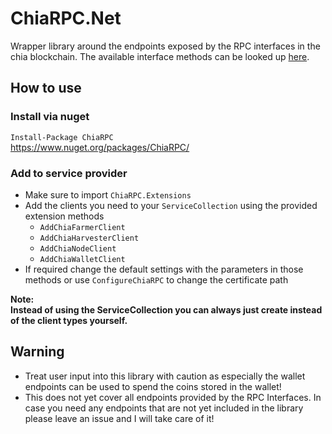 # ChiaRPC.Net

Wrapper library around the endpoints exposed by the RPC interfaces in the chia blockchain.
The available interface methods can be looked up [here](https://github.com/Chia-Network/chia-blockchain/wiki/RPC-Interfaces).

## How to use
### Install via nuget
`Install-Package ChiaRPC`<br>
https://www.nuget.org/packages/ChiaRPC/

### Add to service provider
- Make sure to import `ChiaRPC.Extensions`
- Add the clients you need to your `ServiceCollection` using the provided extension methods
  - `AddChiaFarmerClient`
  - `AddChiaHarvesterClient`
  - `AddChiaNodeClient`
  - `AddChiaWalletClient`
- If required change the default settings with the parameters in those methods or use `ConfigureChiaRPC` to change the certificate path

<b>Note: <br>
Instead of using the ServiceCollection you can always just create instead of the client types yourself.</b>


## Warning
- Treat user input into this library with caution as especially the wallet endpoints can be used to spend the coins stored in the wallet!
- This does not yet cover all endpoints provided by the RPC Interfaces. In case you need any endpoints that are not yet included in the library please leave an issue and I will take care of it!